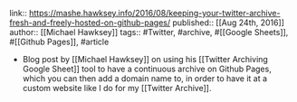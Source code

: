 link:: https://mashe.hawksey.info/2016/08/keeping-your-twitter-archive-fresh-and-freely-hosted-on-github-pages/
published:: [[Aug 24th, 2016]]
author:: [[Michael Hawksey]]
tags:: #Twitter, #archive, #[[Google Sheets]], #[[Github Pages]], #article

- Blog post by [[Michael Hawksey]] on using his [[Twitter Archiving Google Sheet]] tool to have a continuous archive on Github Pages, which you can then add a domain name to, in order to have it at a custom website like I do for my [[Twitter Archive]].